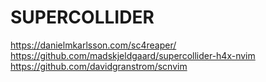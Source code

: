 # SUPERCOLLIDER

https://danielmkarlsson.com/sc4reaper/
https://github.com/madskjeldgaard/supercollider-h4x-nvim
https://github.com/davidgranstrom/scnvim
